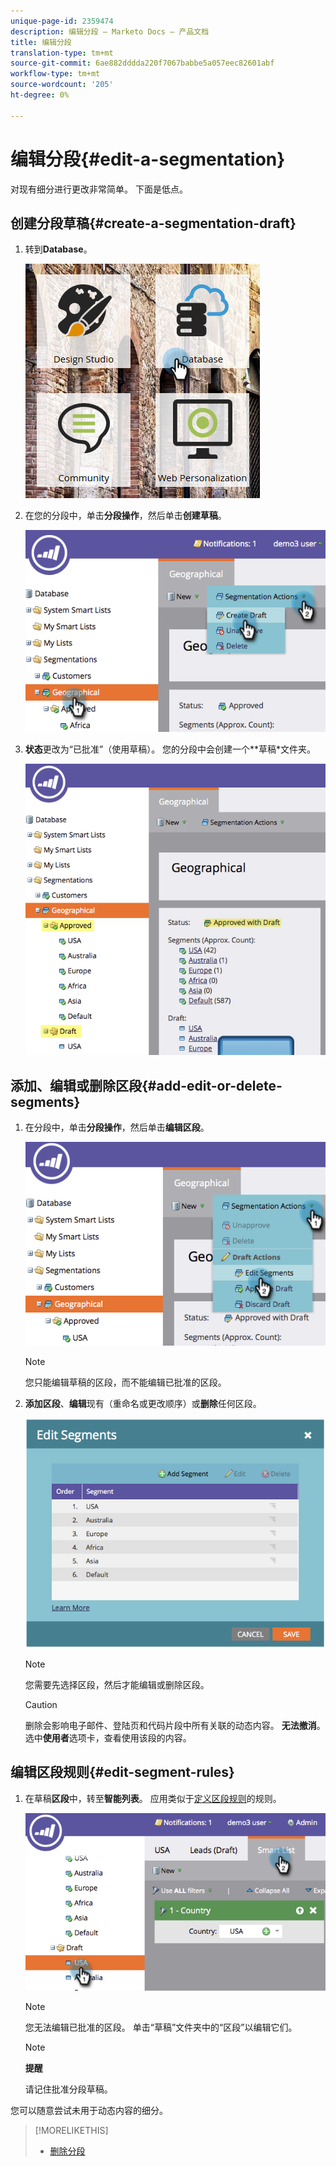 ```yaml
---
unique-page-id: 2359474
description: 编辑分段 — Marketo Docs — 产品文档
title: 编辑分段
translation-type: tm+mt
source-git-commit: 6ae882dddda220f7067babbe5a057eec82601abf
workflow-type: tm+mt
source-wordcount: '205'
ht-degree: 0%

---
```



# 编辑分段{#edit-a-segmentation}

对现有细分进行更改非常简单。 下面是低点。

## 创建分段草稿{#create-a-segmentation-draft}

1. 转到&#x200B;**Database**。

   ![](assets/db.png)

1. 在您的分段中，单击&#x200B;**分段操作**，然后单击&#x200B;**创建草稿**。

   ![](assets/two.png)

1. **状态**更改为“已批准”（使用草稿）。 您的分段中会创建一个**草稿*文件夹。

   ![](assets/three.png)

## 添加、编辑或删除区段{#add-edit-or-delete-segments}

1. 在分段中，单击&#x200B;**分段操作**，然后单击&#x200B;**编辑区段**。

   ![](assets/four.png)

   >[!NOTE]
   >
   >您只能编辑草稿的区段，而不能编辑已批准的区段。

1. **添加区段**、**编辑**现有（重命名或更改顺序）或**删除**任何区段。

   ![](assets/image2014-9-16-9-3a6-3a9.png)

   >[!NOTE]
   >
   >您需要先选择区段，然后才能编辑或删除区段。

   >[!CAUTION]
   >
   >删除会影响电子邮件、登陆页和代码片段中所有关联的动态内容。 **无法撤消**。选中&#x200B;**使用者**&#x200B;选项卡，查看使用该段的内容。

## 编辑区段规则{#edit-segment-rules}

1. 在草稿&#x200B;**区段**&#x200B;中，转至&#x200B;**智能列表**。 应用类似于[定义区段规则](https://docs.marketo.com/display/public/DOCS/Define+Segment+Rules)的规则。

   ![](assets/image2014-9-16-9-3a6-3a20.png)

   >[!NOTE]
   >
   >您无法编辑已批准的区段。 单击“草稿”文件夹中的“区段”以编辑它们。

   >[!NOTE]
   >
   >**提醒**
   >
   >
   >请记住批准分段草稿。

您可以随意尝试未用于动态内容的细分。

>[!MORELIKETHIS]
>
>* [删除分段](delete-a-segmentation.md)

>



